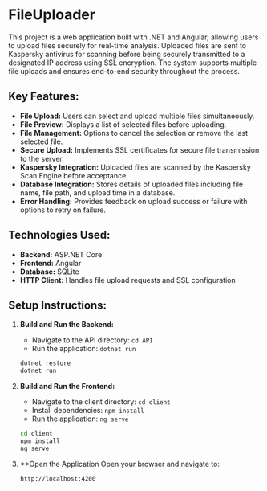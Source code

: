 # FileUploader
This project is a web application built with .NET and Angular, allowing users to upload files securely for real-time analysis. Uploaded files are sent to Kaspersky antivirus for scanning before being securely transmitted to a designated IP address using SSL encryption. The system supports multiple file uploads and ensures end-to-end security throughout the process.

## Key Features:
- **File Upload:** Users can select and upload multiple files simultaneously.
- **File Preview:** Displays a list of selected files before uploading.
- **File Management:** Options to cancel the selection or remove the last selected file.
- **Secure Upload:** Implements SSL certificates for secure file transmission to the server.
- **Kaspersky Integration:** Uploaded files are scanned by the Kaspersky Scan Engine before acceptance.
- **Database Integration:** Stores details of uploaded files including file name, file path, and upload time in a database.
- **Error Handling:** Provides feedback on upload success or failure with options to retry on failure.

## Technologies Used:
- **Backend:** ASP.NET Core
- **Frontend:** Angular
- **Database:** SQLite
- **HTTP Client:** Handles file upload requests and SSL configuration

## Setup Instructions:
1. **Build and Run the Backend:**
   - Navigate to the API directory: `cd API`
   - Run the application: `dotnet run`
   ```sh
   dotnet restore
   dotnet run
   ```
2. **Build and Run the Frontend:**
   - Navigate to the client directory: `cd client`
   - Install dependencies: `npm install`
   - Run the application: `ng serve`
   ```sh
   cd client
   npm install
   ng serve
   ```

3. **Open the Application
   Open your browser and navigate to:
   ```
   http://localhost:4200
   ```
